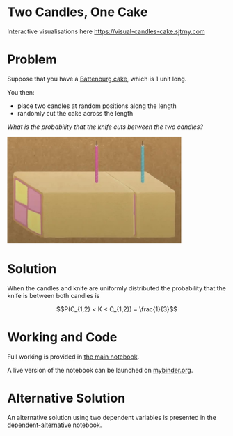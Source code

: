 # Two Candles, One Cake

Interactive visualisations here https://visual-candles-cake.sjtrny.com

# Problem

Suppose that you have a [Battenburg cake](https://en.wikipedia.org/wiki/Battenberg_cake), which is 1 unit long.

You then:
- place two candles at random positions along the length
- randomly cut the cake across the length

*What is the probability that the knife cuts between the two candles?*

<img src="https://github.com/sjtrny/two-candles-one-cake/raw/main/battenburg.jpg" width="400">

# Solution

When the candles and knife are uniformly distributed the probability that the knife is between both candles is 
 
$$P(C_{1,2} < K < C_{1,2}) = \frac{1}{3}$$

# Working and Code

Full working is provided in [the main notebook](https://github.com/sjtrny/two-candles-one-cake/blob/main/two-candles-one-cake.ipynb).

A live version of the notebook can be launched on [mybinder.org](https://mybinder.org/v2/gh/sjtrny/two-candles-one-cake/HEAD?labpath=two-candles-one-cake.ipynb).

# Alternative Solution

An alternative solution using two dependent variables is presented in the [dependent-alternative](https://github.com/sjtrny/two-candles-one-cake/blob/main/dependent-alternative.ipynb) notebook.

